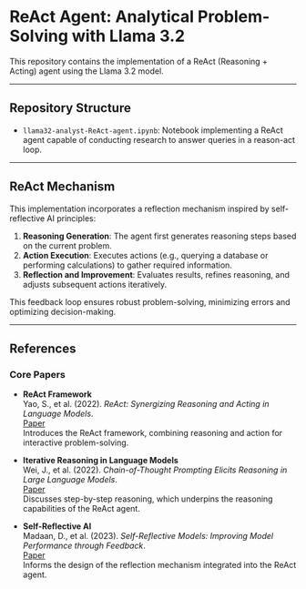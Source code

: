 # ReAct Agent: Analytical Problem-Solving with Llama 3.2

This repository contains the implementation of a ReAct (Reasoning + Acting) agent using the Llama 3.2 model. 

---

## Repository Structure

- `llama32-analyst-ReAct-agent.ipynb`: Notebook implementing a ReAct agent capable of conducting research to
  answer queries in a reason-act loop.

---

## ReAct Mechanism

This implementation incorporates a reflection mechanism inspired by self-reflective AI principles:
1. **Reasoning Generation**: The agent first generates reasoning steps based on the current problem.
2. **Action Execution**: Executes actions (e.g., querying a database or performing calculations) to gather required information.
3. **Reflection and Improvement**: Evaluates results, refines reasoning, and adjusts subsequent actions iteratively.

This feedback loop ensures robust problem-solving, minimizing errors and optimizing decision-making.

---

## References

### Core Papers
- **ReAct Framework**  
  Yao, S., et al. (2022). *ReAct: Synergizing Reasoning and Acting in Language Models*.  
  [Paper](https://arxiv.org/abs/2210.03629)  
  Introduces the ReAct framework, combining reasoning and action for interactive problem-solving.

- **Iterative Reasoning in Language Models**  
  Wei, J., et al. (2022). *Chain-of-Thought Prompting Elicits Reasoning in Large Language Models*.  
  [Paper](https://arxiv.org/abs/2201.11903)  
  Discusses step-by-step reasoning, which underpins the reasoning capabilities of the ReAct agent.

- **Self-Reflective AI**  
  Madaan, D., et al. (2023). *Self-Reflective Models: Improving Model Performance through Feedback*.  
  [Paper](https://arxiv.org/abs/2303.11313)  
  Informs the design of the reflection mechanism integrated into the ReAct agent.
